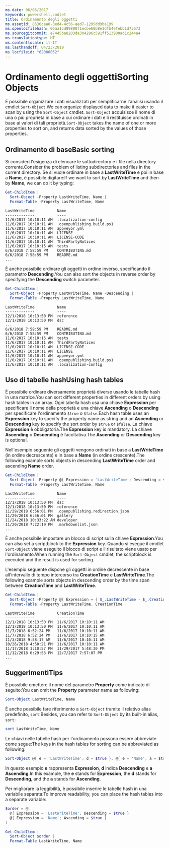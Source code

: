 ```yaml
---
ms.date: 06/05/2017
keywords: powershell,cmdlet
title: Ordinamento degli oggetti
ms.assetid: 8530caa8-3ed4-4c56-aed7-1295dd9ba199
ms.openlocfilehash: 06aa15d89888f1ecbe60b8e1dfb4efebb1d73673
ms.sourcegitcommit: e7445ba8203da304286c591ff513900ad1c244a4
ms.translationtype: HT
ms.contentlocale: it-IT
ms.lasthandoff: 04/23/2019
ms.locfileid: "62086052"
---
```

# <a name="sorting-objects"></a><span data-ttu-id="71c17-103">Ordinamento degli oggetti</span><span class="sxs-lookup"><span data-stu-id="71c17-103">Sorting Objects</span></span>

<span data-ttu-id="71c17-104">È possibile organizzare i dati visualizzati per semplificarne l'analisi usando il cmdlet `Sort-Object`.</span><span class="sxs-lookup"><span data-stu-id="71c17-104">We can organize displayed data to make it easier to scan by using the `Sort-Object` cmdlet.</span></span> <span data-ttu-id="71c17-105">`Sort-Object` acquisisce il nome di una o più proprietà in base a cui ordinare i dati e li restituisce ordinati in base ai valori di tali proprietà.</span><span class="sxs-lookup"><span data-stu-id="71c17-105">`Sort-Object` takes the name of one or more properties to sort on, and returns data sorted by the values of those properties.</span></span>

## <a name="basic-sorting"></a><span data-ttu-id="71c17-106">Ordinamento di base</span><span class="sxs-lookup"><span data-stu-id="71c17-106">Basic sorting</span></span>

<span data-ttu-id="71c17-107">Si consideri l'esigenza di elencare le sottodirectory e i file nella directory corrente.</span><span class="sxs-lookup"><span data-stu-id="71c17-107">Consider the problem of listing subdirectories and files in the current directory.</span></span>
<span data-ttu-id="71c17-108">Se si vuole ordinare in base a **LastWriteTime** e poi in base a **Name**, è possibile digitare:</span><span class="sxs-lookup"><span data-stu-id="71c17-108">If we want to sort by **LastWriteTime** and then by **Name**, we can do it by typing:</span></span>

```powershell
Get-ChildItem |
  Sort-Object -Property LastWriteTime, Name |
  Format-Table -Property LastWriteTime, Name
```

```output
LastWriteTime          Name
-------------          ----
11/6/2017 10:10:11 AM  .localization-config
11/6/2017 10:10:11 AM  .openpublishing.build.ps1
11/6/2017 10:10:11 AM  appveyor.yml
11/6/2017 10:10:11 AM  LICENSE
11/6/2017 10:10:11 AM  LICENSE-CODE
11/6/2017 10:10:11 AM  ThirdPartyNotices
11/6/2017 10:10:15 AM  tests
6/6/2018 7:58:59 PM    CONTRIBUTING.md
6/6/2018 7:58:59 PM    README.md
...
```

<span data-ttu-id="71c17-109">È anche possibile ordinare gli oggetti in ordine inverso, specificando il parametro **Descending**.</span><span class="sxs-lookup"><span data-stu-id="71c17-109">You can also sort the objects in reverse order by specifying the **Descending** switch parameter.</span></span>

```powershell
Get-ChildItem |
  Sort-Object -Property LastWriteTime, Name -Descending |
  Format-Table -Property LastWriteTime, Name
```

```output
LastWriteTime          Name
-------------          ----
12/1/2018 10:13:50 PM  reference
12/1/2018 10:13:50 PM  dsc
...
6/6/2018 7:58:59 PM    README.md
6/6/2018 7:58:59 PM    CONTRIBUTING.md
11/6/2017 10:10:15 AM  tests
11/6/2017 10:10:11 AM  ThirdPartyNotices
11/6/2017 10:10:11 AM  LICENSE-CODE
11/6/2017 10:10:11 AM  LICENSE
11/6/2017 10:10:11 AM  appveyor.yml
11/6/2017 10:10:11 AM  .openpublishing.build.ps1
11/6/2017 10:10:11 AM  .localization-config
```

## <a name="using-hash-tables"></a><span data-ttu-id="71c17-110">Uso di tabelle hash</span><span class="sxs-lookup"><span data-stu-id="71c17-110">Using hash tables</span></span>

<span data-ttu-id="71c17-111">È possibile ordinare diversamente proprietà diverse usando le tabelle hash in una matrice.</span><span class="sxs-lookup"><span data-stu-id="71c17-111">You can sort different properties in different orders by using hash tables in an array.</span></span>
<span data-ttu-id="71c17-112">Ogni tabella hash usa una chiave **Expression** per specificare il nome della proprietà e una chiave **Ascending** o **Descending** per specificare l'ordinamento `$true` o `$false`.</span><span class="sxs-lookup"><span data-stu-id="71c17-112">Each hash table uses an **Expression** key to specify the property name as string and an **Ascending** or **Descending** key to specify the sort order by `$true` or `$false`.</span></span>
<span data-ttu-id="71c17-113">La chiave **Expression** è obbligatoria.</span><span class="sxs-lookup"><span data-stu-id="71c17-113">The **Expression** key is mandatory.</span></span>
<span data-ttu-id="71c17-114">La chiave **Ascending** o **Descending** è facoltativa.</span><span class="sxs-lookup"><span data-stu-id="71c17-114">The **Ascending** or **Descending** key is optional.</span></span>

<span data-ttu-id="71c17-115">Nell'esempio seguente gli oggetti vengono ordinati in base a **LastWriteTime** (in ordine decrescente) e in base a **Name** (in ordine crescente).</span><span class="sxs-lookup"><span data-stu-id="71c17-115">The following example sorts objects in descending **LastWriteTime** order and ascending **Name** order.</span></span>

```powershell
Get-ChildItem |
  Sort-Object -Property @{ Expression = 'LastWriteTime'; Descending = $true }, @{ Expression = 'Name'; Ascending = $true } |
  Format-Table -Property LastWriteTime, Name
```

```output
LastWriteTime          Name
-------------          ----
12/1/2018 10:13:50 PM  dsc
12/1/2018 10:13:50 PM  reference
11/29/2018 6:56:01 PM  .openpublishing.redirection.json
11/29/2018 6:56:01 PM  gallery
11/24/2018 10:33:22 AM developer
11/20/2018 7:22:19 PM  .markdownlint.json
...
```

<span data-ttu-id="71c17-116">È anche possibile impostare un blocco di script sulla chiave **Expression**.</span><span class="sxs-lookup"><span data-stu-id="71c17-116">You can also set a scriptblock to the **Expression** key.</span></span>
<span data-ttu-id="71c17-117">Quando si esegue il cmdlet `Sort-Object` viene eseguito il blocco di script e il risultato viene usato per l'ordinamento.</span><span class="sxs-lookup"><span data-stu-id="71c17-117">When running the `Sort-Object` cmdlet, the scriptblock is executed and the result is used for sorting.</span></span>

<span data-ttu-id="71c17-118">L'esempio seguente dispone gli oggetti in ordine decrescente in base all'intervallo di tempo intercorso tra **CreationTime** e **LastWriteTime**.</span><span class="sxs-lookup"><span data-stu-id="71c17-118">The following example sorts objects in descending order by the time span between **CreationTime** and **LastWriteTime**.</span></span>

```powershell
Get-ChildItem |
  Sort-Object -Property @{ Expression = { $_.LastWriteTime - $_.CreationTime }; Descending = $true } |
  Format-Table -Property LastWriteTime, CreationTime
```

```output
LastWriteTime          CreationTime
-------------          ------------
12/1/2018 10:13:50 PM  11/6/2017 10:10:11 AM
12/1/2018 10:13:50 PM  11/6/2017 10:10:11 AM
11/7/2018 6:52:24 PM   11/6/2017 10:10:11 AM
11/7/2018 6:52:24 PM   11/6/2017 10:10:15 AM
11/3/2018 9:58:17 AM   11/6/2017 10:10:11 AM
10/26/2018 4:50:21 PM  11/6/2017 10:10:11 AM
11/17/2018 1:10:57 PM  11/29/2017 5:48:30 PM
11/12/2018 6:29:53 PM  12/7/2017 7:57:07 PM
...
```

## <a name="tips"></a><span data-ttu-id="71c17-119">Suggerimenti</span><span class="sxs-lookup"><span data-stu-id="71c17-119">Tips</span></span>

<span data-ttu-id="71c17-120">È possibile omettere il nome del parametro **Property** come indicato di seguito:</span><span class="sxs-lookup"><span data-stu-id="71c17-120">You can omit the **Property** parameter name as following:</span></span>

```powershell
Sort-Object LastWriteTime, Name
```

<span data-ttu-id="71c17-121">È anche possibile fare riferimento a `Sort-Object` tramite il relativo alias predefinito, `sort`:</span><span class="sxs-lookup"><span data-stu-id="71c17-121">Besides, you can refer to `Sort-Object` by its built-in alias, `sort`:</span></span>

```powershell
sort LastWriteTime, Name
```

<span data-ttu-id="71c17-122">Le chiavi nelle tabelle hash per l'ordinamento possono essere abbreviate come segue:</span><span class="sxs-lookup"><span data-stu-id="71c17-122">The keys in the hash tables for sorting can be abbreviated as following:</span></span>

```powershell
Sort-Object @{ e = 'LastWriteTime'; d = $true }, @{ e = 'Name'; a = $true }
```

<span data-ttu-id="71c17-123">In questo esempio **e** rappresenta **Expression**, **d** indica **Descending** e **a** **Ascending**.</span><span class="sxs-lookup"><span data-stu-id="71c17-123">In this example, the **e** stands for **Expression**, the **d** stands for **Descending**, and the **a** stands for **Ascending**.</span></span>

<span data-ttu-id="71c17-124">Per migliorare la leggibilità, è possibile inserire le tabelle hash in una variabile separata:</span><span class="sxs-lookup"><span data-stu-id="71c17-124">To improve readability, you can place the hash tables into a separate variable:</span></span>

```powershell
$order = @(
  @{ Expression = 'LastWriteTime'; Descending = $true }
  @{ Expression = 'Name'; Ascending = $true }
)

Get-ChildItem |
  Sort-Object $order |
  Format-Table LastWriteTime, Name
```